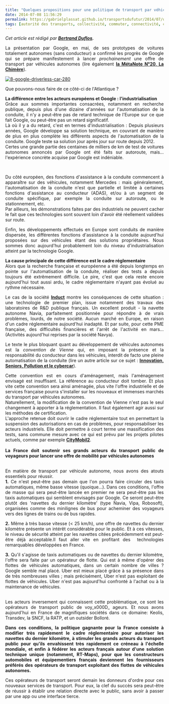 ```yaml
---
title: "Quelques propositions pour une politique de transport par véhicules autonomes"
date: 2014-07-08 11:56:29
permalink: https://gabrielplassat.github.io/transportsdufutur/2014/07/quelques-propositions-pour-une-politique-de-mobilite-par-vehicules-autonomes.html
tags: [autorité des transports, collectivité, commuter, connectivité, covoiturage, données réelles, Efficacité énergétique, google, gouvernance, internet des objets, ITS, Service de mobilité, véhicule mono-usage]
---
```


<p style="text-align: justify"><em>Cet article est rédigé par <strong><a href="https://www.linkedin.com/profile/view?id=41818271&authType=NAME_SEARCH&authToken=NRcu&locale=fr_FR&srchid=397705101404812484727&srchindex=1&srchtotal=2&trk=vsrp_people_res_name&trkInfo=VSRPsearchId%3A397705101404812484727%2CVSRPtargetId%3A41818271%2CVSRPcmpt%3Aprimary" target="_blank">Bertrand Duflos</a>.</strong><br /></em></p> <p style="text-align: justify">La présentation par Google, en mai, de ses prototypes de voitures totalement autonomes (sans conducteur) a confirmé les progrès de Google qui se prépare manifestement à lancer <em>prochainement</em> une offre de transport par véhicules autonomes (lire également <a href="https://gabrielplassat.github.io/transportsdufutur/2014/04/metanote-20-la-voiture-sans-conducteur-la-chimere.html" target="_blank"><strong>la MétaNote N°20, La Chimère</strong></a>).</p> <p style="text-align: justify"><a class="asset-img-link" href="https://gabrielplassat.github.io/transportsdufutur/wp-content/uploads/sites/6/old/6a0120a66d2ad4970b01a73de86e1b970d-pi.jpg"><img alt="8-google-driverless-car-280" border="0" class="asset  asset-image at-xid-6a0120a66d2ad4970b01a73de86e1b970d image-full img-responsive" src="/wp-content/uploads/sites/6/old/6a0120a66d2ad4970b01a73de86e1b970d-800wi.jpg" title="8-google-driverless-car-280" /></a></p> <p style="text-align: justify">Que pouvons-nous faire de ce côté-ci de l'Atlantique ?</p> <p style="text-align: justify"><strong>La différence entre les acteurs européens et Google : l'industrialisation </strong><br />Grâce aux sommes importantes consacrées, notamment en recherche publique, depuis plus d'une dizaine d'années sur l'automatisation de la conduite, il n'y a peut-être pas de retard technique de l'Europe sur ce que fait Google, ou peut-être pas un retard significatif. <br />Là où il y a du retard, c'est en termes d'industrialisation : Depuis plusieurs années, Google développe sa solution technique, en couvrant de manière de plus en plus complète les différents aspects de l'automatisation de la conduite. Google teste sa solution jour après jour sur route depuis 2012. <br />Certes une grande partie des centaines de milliers de km de test de voitures autonomes annoncés par Google ont été faits sur autoroute, mais... l'expérience concrète acquise par Google est indéniable.</p> <p style="text-align: justify"> </p>   <!--more-->  <p style="text-align: justify">Du côté européen, des fonctions d'assistance à la conduite commencent à apparaître sur des véhicules, notamment Mercedes : mais généralement, l'automatisation de la conduite n'est que partielle et limitée à certaines fonctions d'assistance au conducteur (ADAS), et/ou à un segment de conduite spécifique, par exemple la conduite sur autoroute, ou le stationnement, etc. <br />Par ailleurs, les démonstrations faites par des industriels ne peuvent cacher le fait que ces technologies sont souvent loin d'avoir été réellement validées sur route.</p> <p style="text-align: justify">Enfin, les développements effectués en Europe sont conduits de manière dispersée, les différentes fonctions d'assistance à la conduite aujourd'hui proposées sur des véhicules étant des solutions propriétaires. Nous sommes donc aujourd'hui probablement loin du niveau d'industrialisation atteint par la technologie Google.</p> <p style="text-align: justify"><strong>La cause principale de cette différence est le cadre réglementaire </strong><br />Alors que la recherche française et européenne a été depuis longtemps en pointe sur l'automatisation de la conduite, réaliser des tests a depuis toujours été extrêmement difficile. Le pire, c'est que cela reste encore aujourd'hui tout aussi ardu, le cadre réglementaire n'ayant pas évolué au rythme nécessaire. </p> <p style="text-align: justify">Le cas de la société <a href="http://induct-technology.com/" target="_blank"><strong>Induct</strong></a> montre les conséquences de cette situation : une technologie de premier plan, issue notamment des travaux des laboratoires de R&D publique français. Un excellent produit - la navette autonome Navia, parfaitement positionnée pour répondre à de vrais problèmes, lourds, de notre société. Aucun marché en Europe, en raison d'un cadre réglementaire aujourd'hui inadapté. Et par suite, pour cette PME française, des difficultés financières et l'arrêt de l'activité en mars... (Activités aujourd'hui reprises par la société Navya).</p> <p style="text-align: justify">Le texte le plus bloquant quant au développement de véhicules autonomes est la <em>convention de Vienne</em> qui, en imposant la présence et la responsabilité du conducteur dans les véhicules, interdit de facto une pleine automatisation de la conduite (lire un autre article sur ce sujet : <a href="https://gabrielplassat.github.io/transportsdufutur/2014/07/innovations-seniors-pollution-et-cybercars.html" target="_blank"><strong>Innovation, Seniors, Pollution et le cybercar</strong></a>).</p> <p style="text-align: justify">Cette convention est en cours d'aménagement, mais l'aménagement envisagé est insuffisant. La référence au conducteur doit tomber. Et plus vite cette convention sera ainsi aménagée, plus vite l'offre industrielle et de services française pourra s'installer sur les nouveaux et immenses marchés du transport par véhicules autonomes. <br />Naturellement, la modification de la convention de Vienne n'est pas le seul changement à apporter à la réglementation. Il faut également agir aussi sur les méthodes de certification. <br />L'approche retenue doit ouvrir le cadre réglementaire tout en permettant la suspension des autorisations en cas de problèmes, pour responsabiliser les acteurs industriels. Elle doit permettre à court terme une massification des tests, sans commune mesure avec ce qui est prévu par les projets pilotes actuels, comme par exemple <a href="http://www.citymobil2.eu/en/" target="_blank"><strong>CityMobil2</strong></a>. <br /><br /><strong>La France doit soutenir ses grands acteurs du transport public de voyageurs pour lancer une offre de mobilité par véhicules autonomes </strong></p> <p style="text-align: justify"><br />En matière de transport par véhicule autonome, nous avons des atouts essentiels pour réussir.<br /><strong>1.</strong> Ce n'est peut-être pas demain que l'on pourra faire circuler des taxis automatiques, même basse vitesse (quoique...). Dans ces conditions, l'offre de masse qui sera peut-être lancée en premier ne sera peut-être pas les taxis automatiques qui semblent envisagés par Google. Ce seront peut-être plutôt des 'navettes du dernier kilomètre' (type Navia, Vipa, Robosoft), organisées comme des minilignes de bus pour acheminer des voyageurs vers des lignes de trains ou de bus rapides.</p> <p style="text-align: justify"><strong>2.</strong> Même à très basse vitesse (< 25 km/h), une offre de navettes du dernier kilomètre présente un intérêt considérable pour le public. Et à ces vitesses, le niveau de sécurité atteint par les navettes citées précédemment est peut-être déjà acceptable.Il faut aller vite en profitant des  technologies remarquables développées en France.</p> <p style="text-align: justify"><strong>3.</strong> Qu'il s'agisse de taxis automatiques ou de navettes du dernier kilomètre, l'offre sera faite par un opérateur de flotte. Qui est à même d'opérer des flottes de véhicules automatiques, dans un certain nombre de villes ? Google semble mal placé. Uber est mieux placé grâce à sa présence dans de très nombreuses villes ; mais précisément, Uber n'est pas exploitant de flottes de véhicules. Uber n'est pas aujourd'hui confronté à l'achat ou à la maintenance de véhicules.</p> <p style="text-align: justify"><br />Les acteurs inversement qui connaissent cette problématique, ce sont les opérateurs de transport public de voy_x000D_
ageurs. Et nous avons aujourd'hui en France de magnifiques sociétés dans ce domaine: Keolis, Transdev, la SNCF, la RATP, et un outsider Bolloré.</p> <p style="text-align: justify"><strong>Dans ces conditions, la politique gagnante pour la France consiste à modifier très rapidement le cadre réglementaire pour autoriser les navettes du dernier kilomètre, à stimuler les grands acteurs du transport public pour qu'ils envahissent très rapidement ce créneau à l'échelle mondiale, et enfin à fédérer les acteurs français autour d'une solution technique unique (notamment, RT-Maps), pour que les constructeurs automobiles et équipementiers français deviennent les fournisseurs préférés des opérateurs de transport exploitant des flottes de véhicules autonomes.</strong></p> <p style="text-align: justify">Ces opérateurs de transport seront demain les donneurs d'ordre pour ces nouveaux services de transport. Pour eux, la clef du succès sera peut-être de réussir à établir une relation directe avec le public, sans avoir à passer par une app ou une interface tierce.</p>
